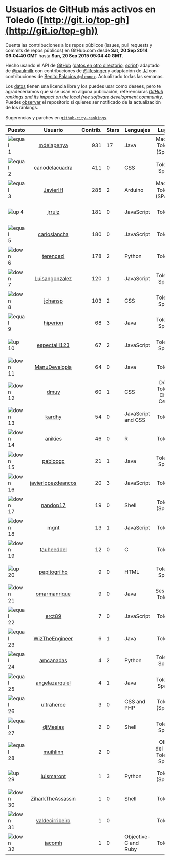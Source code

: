 
# Usuarios de GitHub más activos en Toledo ([http://git.io/top-gh](http://git.io/top-gh))



  Cuenta las contribuciones a los repos públicos (issues, pull requests y commits de repos públicos) en GitHub.com desde  **Sat, 20 Sep 2014 09:04:40 GMT** hasta **Sun, 20 Sep 2015 09:04:40 GMT**.

  Hecho usando el API de [GitHub](http://github.com) ([datos en otro directorio](https://github.com/JJ/top-github-users-data/tree/master/data), [script](https://github.com/JJ/top-github-users)) adaptado de [@paulmillr](https://github.com/paulmillr) con contribuciones de [@lifesinger](https://github.com/lifesinger) y adaptación de [JJ](http://jj.github.io) con contribuciones de [Benito Palacios `@pleonex`](http://github.com/pleonex). Actualizado todas las semanas.

  Los [datos](https://github.com/JJ/top-github-users-data/tree/master/data) tienen una licencia libre y los puedes usar como desees, pero te agradeceríamos que si se usan en alguna publicación, referenciaras [*GitHub rankings and its impact on the local free software development community*](https://thewinnower.com/papers/github-rankings-and-its-impact-on-the-local-free-software-development-community). Puedes [observar](https://github.com/JJ/top-github-users-data/subscription) el repositorio si quieres ser notificado de la actualización de los ránkings.

  Sugerencias y parches en [`github-city-rankings`](http://github.com/JJ/github-city-rankings).


| Puesto   |  Usuario  |Contrib.| Stars | Lenguajes   |      Lugar      |  Avatar  |
|----------|:---------:|-------:|-------|-------------|:---------------:|----------|
|![equal](https://raw.githubusercontent.com/JJ/github-city-rankings/master/img/equal.gif) 1 | [mdelapenya](https://github.com/mdelapenya) | 931 | 17 | Java | Madrid, Toledo (Spain) | <img src='https://avatars0.githubusercontent.com/u/951580?v=3&s=64' width="64" title='Manuel de la Peña'> |
|![equal](https://raw.githubusercontent.com/JJ/github-city-rankings/master/img/equal.gif) 2 | [canodelacuadra](https://github.com/canodelacuadra) | 411 | 0 | CSS | Toledo, Spain | <img src='https://avatars1.githubusercontent.com/u/5006582?v=3&s=64' width="64" title='José Antonio Cano'> |
|![equal](https://raw.githubusercontent.com/JJ/github-city-rankings/master/img/equal.gif) 3 | [JavierIH](https://github.com/JavierIH) | 285 | 2 | Arduino | Madrid, Toledo (SPAIN) | <img src='https://avatars1.githubusercontent.com/u/5154251?v=3&s=64' width="64" title='Javier Isabel Hernandez'> |
|![up](https://raw.githubusercontent.com/JJ/github-city-rankings/master/img/up.gif) 4 | [jrruiz](https://github.com/jrruiz) | 181 | 0 | JavaScript | Toledo | <img src='https://avatars0.githubusercontent.com/u/6089334?v=3&s=64' width="64" title='Jose Ramón Ruiz Sánchez'> |
|![equal](https://raw.githubusercontent.com/JJ/github-city-rankings/master/img/equal.gif) 5 | [carloslancha](https://github.com/carloslancha) | 180 | 0 | JavaScript | Toledo | <img src='https://avatars3.githubusercontent.com/u/5803434?v=3&s=64' width="64" title='Carlos Lancha'> |
|![down](https://raw.githubusercontent.com/JJ/github-city-rankings/master/img/down.gif) 6 | [terencezl](https://github.com/terencezl) | 178 | 2 | Python | Toledo | <img src='https://avatars3.githubusercontent.com/u/3190888?v=3&s=64' width="64" title='Terence Z. Lew'> |
|![down](https://raw.githubusercontent.com/JJ/github-city-rankings/master/img/down.gif) 7 | [Luisangonzalez](https://github.com/Luisangonzalez) | 120 | 1 | JavaScript | Toledo, Spain | <img src='https://avatars1.githubusercontent.com/u/1648046?v=3&s=64' width="64" title='Luis Antonio González Martín'> |
|![down](https://raw.githubusercontent.com/JJ/github-city-rankings/master/img/down.gif) 8 | [jchansp](https://github.com/jchansp) | 103 | 2 | CSS | Toledo, Spain | <img src='https://avatars1.githubusercontent.com/u/593039?v=3&s=64' width="64" title='Jesús Muela'> |
|![equal](https://raw.githubusercontent.com/JJ/github-city-rankings/master/img/equal.gif) 9 | [hiperion](https://github.com/hiperion) | 68 | 3 | Java | Toledo, Spain | <img src='https://avatars2.githubusercontent.com/u/360124?v=3&s=64' width="64" title='Andrés Cerezo'> |
|![up](https://raw.githubusercontent.com/JJ/github-city-rankings/master/img/up.gif) 10 | [espectalll123](https://github.com/espectalll123) | 67 | 2 | JavaScript | Toledo, Spain | <img src='https://avatars2.githubusercontent.com/u/2456419?v=3&s=64' width="64" title='Francisco Gómez García'> |
|![down](https://raw.githubusercontent.com/JJ/github-city-rankings/master/img/down.gif) 11 | [ManuDevelopia](https://github.com/ManuDevelopia) | 64 | 0 | Java | Toledo | <img src='https://avatars0.githubusercontent.com/u/43015?v=3&s=64' width="64" title='Manu Garcia'> |
|![down](https://raw.githubusercontent.com/JJ/github-city-rankings/master/img/down.gif) 12 | [dmuy](https://github.com/dmuy) | 60 | 1 | CSS | DAS, Toledo City, Cebu | <img src='https://avatars3.githubusercontent.com/u/8830886?v=3&s=64' width="64" title='Dionlee Uy'> |
|![down](https://raw.githubusercontent.com/JJ/github-city-rankings/master/img/down.gif) 13 | [kardhy](https://github.com/kardhy) | 54 | 0 | JavaScript and CSS | Toledo | <img src='https://avatars0.githubusercontent.com/u/12992973?v=3&s=64' width="64" title='Miguel Angel'> |
|![down](https://raw.githubusercontent.com/JJ/github-city-rankings/master/img/down.gif) 14 | [anikies](https://github.com/anikies) | 46 | 0 | R | Toledo | <img src='https://avatars3.githubusercontent.com/u/6978779?v=3&s=64' width="64" title='Fernando Varela  Martinez'> |
|![down](https://raw.githubusercontent.com/JJ/github-city-rankings/master/img/down.gif) 15 | [pabloogc](https://github.com/pabloogc) | 21 | 1 | Java | Toledo, Spain | <img src='https://avatars2.githubusercontent.com/u/1131305?v=3&s=64' width="64" title='Pablo Orgaz'> |
|![down](https://raw.githubusercontent.com/JJ/github-city-rankings/master/img/down.gif) 16 | [javierlopezdeancos](https://github.com/javierlopezdeancos) | 20 | 3 | JavaScript | Toledo | <img src='https://avatars1.githubusercontent.com/u/1202463?v=3&s=64' width="64" title='Javier'> |
|![down](https://raw.githubusercontent.com/JJ/github-city-rankings/master/img/down.gif) 17 | [nandop17](https://github.com/nandop17) | 19 | 0 | Shell | Toledo (Spain) | <img src='https://avatars1.githubusercontent.com/u/6423879?v=3&s=64' width="64" title='Fernando Illán'> |
|![down](https://raw.githubusercontent.com/JJ/github-city-rankings/master/img/down.gif) 18 | [mgnt](https://github.com/mgnt) | 13 | 1 | JavaScript | Toledo | <img src='https://avatars1.githubusercontent.com/u/3850065?v=3&s=64' width="64" title='Matthew Braun'> |
|![down](https://raw.githubusercontent.com/JJ/github-city-rankings/master/img/down.gif) 19 | [tauheeddel](https://github.com/tauheeddel) | 12 | 0 | C | Toledo | <img src='https://avatars0.githubusercontent.com/u/5762366?v=3&s=64' width="64" title='Tauheed Khan Mohd'> |
|![up](https://raw.githubusercontent.com/JJ/github-city-rankings/master/img/up.gif) 20 | [pepitogrilho](https://github.com/pepitogrilho) | 9 | 0 | HTML | Toledo, Spain | <img src='https://avatars3.githubusercontent.com/u/425171?v=3&s=64' width="64" title='Ricardo'> |
|![down](https://raw.githubusercontent.com/JJ/github-city-rankings/master/img/down.gif) 21 | [omarmanrique](https://github.com/omarmanrique) | 9 | 0 | Java | Seseña, Toledo | <img src='https://avatars0.githubusercontent.com/u/12006845?v=3&s=64' width="64" title='Omar Manrique'> |
|![equal](https://raw.githubusercontent.com/JJ/github-city-rankings/master/img/equal.gif) 22 | [erct89](https://github.com/erct89) | 7 | 0 | JavaScript | Toledo | <img src='https://avatars0.githubusercontent.com/u/9638519?v=3&s=64' width="64" title='Emilio Añover García'> |
|![equal](https://raw.githubusercontent.com/JJ/github-city-rankings/master/img/equal.gif) 23 | [WizTheEngineer](https://github.com/WizTheEngineer) | 6 | 1 | Java | Toledo | <img src='https://avatars1.githubusercontent.com/u/3859110?v=3&s=64' width="64" title='Wayne B. Jackson'> |
|![equal](https://raw.githubusercontent.com/JJ/github-city-rankings/master/img/equal.gif) 24 | [amcanadas](https://github.com/amcanadas) | 4 | 2 | Python | Toledo, Spain | <img src='https://avatars1.githubusercontent.com/u/2418747?v=3&s=64' width="64" title='Angel Martinez Cañadas'> |
|![equal](https://raw.githubusercontent.com/JJ/github-city-rankings/master/img/equal.gif) 25 | [angelazarquiel](https://github.com/angelazarquiel) | 4 | 1 | Java | Toledo. Spain. | <img src='https://avatars3.githubusercontent.com/u/5631864?v=3&s=64' width="64" title='Angel Martínez'> |
|![equal](https://raw.githubusercontent.com/JJ/github-city-rankings/master/img/equal.gif) 26 | [ultraheroe](https://github.com/ultraheroe) | 3 | 0 | CSS and PHP | Toledo (Spain) | <img src='https://avatars1.githubusercontent.com/u/564454?v=3&s=64' width="64" title='David Mateo'> |
|![equal](https://raw.githubusercontent.com/JJ/github-city-rankings/master/img/equal.gif) 27 | [djMesias](https://github.com/djMesias) | 2 | 0 | Shell | Toledo, Spain | <img src='https://avatars2.githubusercontent.com/u/1057831?v=3&s=64' width="64" title='djMesias'> |
|![equal](https://raw.githubusercontent.com/JJ/github-city-rankings/master/img/equal.gif) 28 | [muihlinn](https://github.com/muihlinn) | 2 | 0 |  | Olias del Rey, Toledo. Spain | <img src='https://avatars1.githubusercontent.com/u/7160350?v=3&s=64' width="64" title='Luis Miguel Castañeda'> |
|![up](https://raw.githubusercontent.com/JJ/github-city-rankings/master/img/up.gif) 29 | [luismaront](https://github.com/luismaront) | 1 | 3 | Python | Toledo (Spain) | <img src='https://avatars0.githubusercontent.com/u/5930419?v=3&s=64' width="64" title='Luis Martínez Ontalba'> |
|![down](https://raw.githubusercontent.com/JJ/github-city-rankings/master/img/down.gif) 30 | [ZiharkTheAssassin](https://github.com/ZiharkTheAssassin) | 1 | 0 | Shell | Toledo | <img src='https://avatars1.githubusercontent.com/u/5158225?v=3&s=64' width="64" title=''> |
|![down](https://raw.githubusercontent.com/JJ/github-city-rankings/master/img/down.gif) 31 | [valdecirribeiro](https://github.com/valdecirribeiro) | 1 | 0 |  | Toledo | <img src='https://avatars2.githubusercontent.com/u/4933022?v=3&s=64' width="64" title='Valdecir Ribeiro R. Sutil'> |
|![down](https://raw.githubusercontent.com/JJ/github-city-rankings/master/img/down.gif) 32 | [jacomh](https://github.com/jacomh) | 1 | 0 | Objective-C and Ruby | Toledo | <img src='https://avatars2.githubusercontent.com/u/1038518?v=3&s=64' width="64" title='Jose A. Contreras'> |
